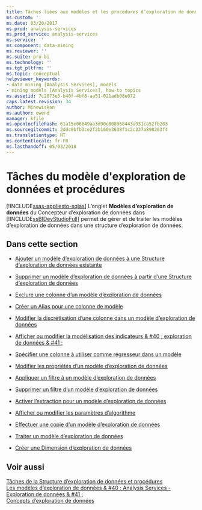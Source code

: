 ```yaml
---
title: Tâches liées aux modèles et les procédures d’exploration de données | Documents Microsoft
ms.custom: ''
ms.date: 03/20/2017
ms.prod: analysis-services
ms.prod_service: analysis-services
ms.service: ''
ms.component: data-mining
ms.reviewer: ''
ms.suite: pro-bi
ms.technology: ''
ms.tgt_pltfrm: ''
ms.topic: conceptual
helpviewer_keywords:
- data mining [Analysis Services], models
- mining models [Analysis Services], how-to topics
ms.assetid: 7c2073e5-b40f-4bf8-aa51-021adb08e072
caps.latest.revision: 34
author: Minewiskan
ms.author: owend
manager: kfile
ms.openlocfilehash: 61a15e06649aa3d90e808968443a931ca52fb203
ms.sourcegitcommit: 2ddc0bfb3ce2f2b160e3638f1c2c237a898263f4
ms.translationtype: HT
ms.contentlocale: fr-FR
ms.lasthandoff: 05/03/2018
---
```

# <a name="mining-model-tasks-and-how-tos"></a>Tâches du modèle d'exploration de données et procédures
[!INCLUDE[ssas-appliesto-sqlas](../../includes/ssas-appliesto-sqlas.md)]
  L’onglet **Modèles d’exploration de données** du Concepteur d’exploration de données dans [!INCLUDE[ssBIDevStudioFull](../../includes/ssbidevstudiofull-md.md)] permet de gérer et de traiter les modèles d’exploration de données dans une structure d’exploration de données.  
  
## <a name="in-this-section"></a>Dans cette section  
  
-   [Ajouter un modèle d’exploration de données à une Structure d’exploration de données existante](../../analysis-services/data-mining/add-a-mining-model-to-an-existing-mining-structure.md)  
  
-   [Supprimer un modèle d’exploration de données à partir d’une Structure d’exploration de données](../../analysis-services/data-mining/delete-a-mining-model-from-a-mining-structure.md)  
  
-   [Exclure une colonne d’un modèle d’exploration de données](../../analysis-services/data-mining/exclude-a-column-from-a-mining-model.md)  
  
-   [Créer un Alias pour une colonne de modèle](../../analysis-services/data-mining/create-an-alias-for-a-model-column.md)  
  
-   [Modifier la discrétisation d’une colonne dans un modèle d’exploration de données](../../analysis-services/data-mining/change-the-discretization-of-a-column-in-a-mining-model.md)  
  
-   [Afficher ou modifier la modélisation des indicateurs & #40 ; exploration de données & #41 ;](../../analysis-services/data-mining/view-or-change-modeling-flags-data-mining.md)  
  
-   [Spécifier une colonne à utiliser comme régresseur dans un modèle](../../analysis-services/data-mining/specify-a-column-to-use-as-regressor-in-a-model.md)  
  
-   [Modifier les propriétés d’un modèle d’exploration de données](../../analysis-services/data-mining/change-the-properties-of-a-mining-model.md)  
  
-   [Appliquer un filtre à un modèle d’exploration de données](../../analysis-services/data-mining/apply-a-filter-to-a-mining-model.md)  
  
-   [Supprimer un filtre d’un modèle d’exploration de données](../../analysis-services/data-mining/delete-a-filter-from-a-mining-model.md)  
  
-   [Activer l’extraction pour un modèle d’exploration de données](../../analysis-services/data-mining/enable-drillthrough-for-a-mining-model.md)  
  
-   [Afficher ou modifier les paramètres d’algorithme](../../analysis-services/data-mining/view-or-change-algorithm-parameters.md)  
  
-   [Effectuer une copie d’un modèle d’exploration de données](../../analysis-services/data-mining/make-a-copy-of-a-mining-model.md)  
  
-   [Traiter un modèle d’exploration de données](../../analysis-services/data-mining/process-a-mining-model.md)  
  
-   [Créer une Dimension d’exploration de données](../../analysis-services/data-mining/create-a-data-mining-dimension.md)  
  
## <a name="see-also"></a>Voir aussi  
 [Tâches de la Structure d’exploration de données et procédures](../../analysis-services/data-mining/mining-structure-tasks-and-how-tos.md)   
 [Les modèles d’exploration de données & #40 ; Analysis Services - Exploration de données & #41 ;](../../analysis-services/data-mining/mining-models-analysis-services-data-mining.md)   
 [Concepts d’exploration de données](../../analysis-services/data-mining/data-mining-concepts.md)  
  
  
